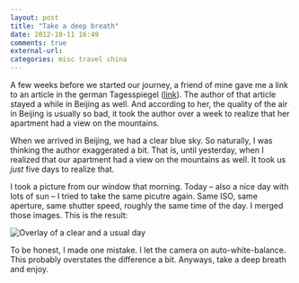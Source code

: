 ```yaml
---
layout: post
title: "Take a deep breath"
date: 2012-10-11 16:49
comments: true
external-url: 
categories: misc travel china
---
```


A few weeks before we started our journey, a friend of mine gave me a
link to an article in the german Tagesspiegel ([link](http://www.tagesspiegel.de/weltspiegel/leben-in-china-dicke-luft-in-peking-/6848760.html)). The author of that article stayed a while in Beijing as well. And according to her, the quality of the air in Beijing is usually so bad, 
it took the author over a week to realize that her apartment had a view
on the mountains.

When we arrived in Beijing, we had a clear blue sky. So naturally, I was
thinking the author exaggerated a bit. That is, until yesterday, when I
realized that our apartment had a view on the mountains as well. It took
us _just_ five days to realize that.

I took a picture from our window that morning. Today – also a nice 
day with lots of sun – I tried to take the same picutre again. Same ISO, same
aperture, same shutter speed, roughly the same time of the day. I merged those images. This is the result:

![](http://com.notadomain.blogbucket.s3.amazonaws.com/images/Airquality.jpg "Overlay of a clear and a usual day")

To be honest, I made one mistake. I let the camera on
auto-white-balance. This probably overstates the difference a bit.
Anyways, take a deep breath and enjoy.
